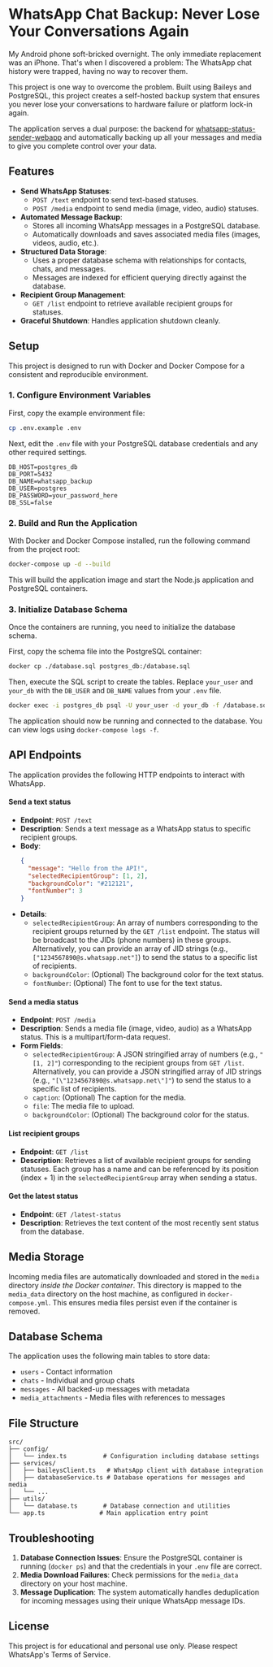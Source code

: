 # WhatsApp Chat Backup: Never Lose Your Conversations Again

My Android phone soft-bricked overnight. The only immediate replacement was an iPhone. That's when I discovered a problem: The WhatsApp chat history were trapped, having no way to recover them.

This project is one way to overcome the problem. Built using Baileys and PostgreSQL, this project creates a self-hosted backup system that ensures you never lose your conversations to hardware failure or platform lock-in again.

The application serves a dual purpose: the backend for [whatsapp-status-sender-webapp](https://github.com/munirrani/whatsapp-status-sender-webapp) and automatically backing up all your messages and media to give you complete control over your data.

## Features

- **Send WhatsApp Statuses**:
    -   `POST /text` endpoint to send text-based statuses.
    -   `POST /media` endpoint to send media (image, video, audio) statuses.
- **Automated Message Backup**:
    -   Stores all incoming WhatsApp messages in a PostgreSQL database.
    -   Automatically downloads and saves associated media files (images, videos, audio, etc.).
- **Structured Data Storage**:
    -   Uses a proper database schema with relationships for contacts, chats, and messages.
    -   Messages are indexed for efficient querying directly against the database.
- **Recipient Group Management**:
    -   `GET /list` endpoint to retrieve available recipient groups for statuses.
- **Graceful Shutdown**: Handles application shutdown cleanly.

## Setup

This project is designed to run with Docker and Docker Compose for a consistent and reproducible environment.

### 1. Configure Environment Variables

First, copy the example environment file:

```bash
cp .env.example .env
```

Next, edit the `.env` file with your PostgreSQL database credentials and any other required settings.

```dotenv
DB_HOST=postgres_db
DB_PORT=5432
DB_NAME=whatsapp_backup
DB_USER=postgres
DB_PASSWORD=your_password_here
DB_SSL=false
```

### 2. Build and Run the Application

With Docker and Docker Compose installed, run the following command from the project root:

```bash
docker-compose up -d --build
```

This will build the application image and start the Node.js application and PostgreSQL containers.

### 3. Initialize Database Schema

Once the containers are running, you need to initialize the database schema.

First, copy the schema file into the PostgreSQL container:

```bash
docker cp ./database.sql postgres_db:/database.sql
```

Then, execute the SQL script to create the tables. Replace `your_user` and `your_db` with the `DB_USER` and `DB_NAME` values from your `.env` file.

```bash
docker exec -i postgres_db psql -U your_user -d your_db -f /database.sql
```

The application should now be running and connected to the database. You can view logs using `docker-compose logs -f`.

## API Endpoints

The application provides the following HTTP endpoints to interact with WhatsApp.

#### Send a text status

-   **Endpoint**: `POST /text`
-   **Description**: Sends a text message as a WhatsApp status to specific recipient groups.
-   **Body**:
    ```json
    {
      "message": "Hello from the API!",
      "selectedRecipientGroup": [1, 2],
      "backgroundColor": "#212121",
      "fontNumber": 3
    }
    ```
-   **Details**:
    -   `selectedRecipientGroup`: An array of numbers corresponding to the recipient groups returned by the `GET /list` endpoint. The status will be broadcast to the JIDs (phone numbers) in these groups. Alternatively, you can provide an array of JID strings (e.g., `["1234567890@s.whatsapp.net"]`) to send the status to a specific list of recipients.
    -   `backgroundColor`: (Optional) The background color for the text status.
    -   `fontNumber`: (Optional) The font to use for the text status.

#### Send a media status

-   **Endpoint**: `POST /media`
-   **Description**: Sends a media file (image, video, audio) as a WhatsApp status. This is a multipart/form-data request.
-   **Form Fields**:
    -   `selectedRecipientGroup`: A JSON stringified array of numbers (e.g., `"[1, 2]"`) corresponding to the recipient groups from `GET /list`. Alternatively, you can provide a JSON stringified array of JID strings (e.g., `"[\"1234567890@s.whatsapp.net\"]"`) to send the status to a specific list of recipients.
    -   `caption`: (Optional) The caption for the media.
    -   `file`: The media file to upload.
    -   `backgroundColor`: (Optional) The background color for the status.

#### List recipient groups

-   **Endpoint**: `GET /list`
-   **Description**: Retrieves a list of available recipient groups for sending statuses. Each group has a name and can be referenced by its position (index + 1) in the `selectedRecipientGroup` array when sending a status.

#### Get the latest status

-   **Endpoint**: `GET /latest-status`
-   **Description**: Retrieves the text content of the most recently sent status from the database.

## Media Storage

Incoming media files are automatically downloaded and stored in the `media` directory *inside the Docker container*. This directory is mapped to the `media_data` directory on the host machine, as configured in `docker-compose.yml`. This ensures media files persist even if the container is removed.

## Database Schema

The application uses the following main tables to store data:

-   `users` - Contact information
-   `chats` - Individual and group chats
-   `messages` - All backed-up messages with metadata
-   `media_attachments` - Media files with references to messages

## File Structure

```
src/
├── config/
│   └── index.ts          # Configuration including database settings
├── services/
│   ├── baileysClient.ts   # WhatsApp client with database integration
│   ├── databaseService.ts # Database operations for messages and media
│   └── ...
├── utils/
│   └── database.ts       # Database connection and utilities
└── app.ts               # Main application entry point
```

## Troubleshooting

1.  **Database Connection Issues**: Ensure the PostgreSQL container is running (`docker ps`) and that the credentials in your `.env` file are correct.
2.  **Media Download Failures**: Check permissions for the `media_data` directory on your host machine.
3.  **Message Duplication**: The system automatically handles deduplication for incoming messages using their unique WhatsApp message IDs.

## License

This project is for educational and personal use only. Please respect WhatsApp's Terms of Service.